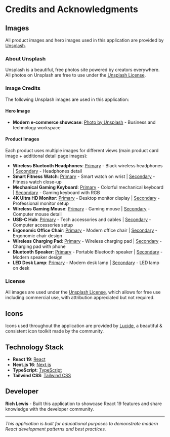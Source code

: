# Credits and Acknowledgments

## Images

All product images and hero images used in this application are provided by [Unsplash](https://unsplash.com).

### About Unsplash

Unsplash is a beautiful, free photos site powered by creators everywhere. All photos on Unsplash are free to use under the [Unsplash License](https://unsplash.com/license).

### Image Credits

The following Unsplash images are used in this application:

#### Hero Image

- **Modern e-commerce showcase**: [Photo by Unsplash](https://unsplash.com/photos/photo-1460925895917-afdab827c52f) - Business and technology workspace

#### Product Images

Each product uses multiple images for different views (main product card image + additional detail page images):

- **Wireless Bluetooth Headphones**: [Primary](https://unsplash.com/photos/photo-1505740420928-5e560c06d30e) - Black wireless headphones | [Secondary](https://unsplash.com/photos/photo-1741770067276-a10e15ff5197) - Headphones detail
- **Smart Fitness Watch**: [Primary](https://unsplash.com/photos/photo-1523275335684-37898b6baf30) - Smart watch on wrist | [Secondary](https://unsplash.com/photos/photo-1579586337278-3befd40fd17a) - Fitness watch close-up
- **Mechanical Gaming Keyboard**: [Primary](https://unsplash.com/photos/photo-1656711081969-9d16ebc2d210) - Colorful mechanical keyboard | [Secondary](https://unsplash.com/photos/photo-1595225476474-87563907a212) - Gaming keyboard with RGB
- **4K Ultra HD Monitor**: [Primary](https://images.unsplash.com/photo-1547658718-1cdaa0852790?w=800&h=800&fit=crop&crop=center) - Desktop monitor display | [Secondary](https://images.unsplash.com/photo-1757774636742-0a5dc7e5c07a?w=800&h=800&fit=crop&crop=center) - Professional monitor setup
- **Wireless Gaming Mouse**: [Primary](https://unsplash.com/photos/photo-1625750188088-f6cd6756349c) - Gaming mouse | [Secondary](https://unsplash.com/photos/photo-1563297007-0686b7003af7) - Computer mouse detail
- **USB-C Hub**: [Primary](https://unsplash.com/photos/photo-1616578273461-3a99ce422de6) - Tech accessories and cables | [Secondary](https://unsplash.com/photos/photo-1760376789478-c1023d2dc007) - Computer accessories setup
- **Ergonomic Office Chair**: [Primary](https://unsplash.com/photos/photo-1580480055273-228ff5388ef8) - Modern office chair | [Secondary](https://unsplash.com/photos/photo-1592078615290-033ee584e267) - Ergonomic chair design
- **Wireless Charging Pad**: [Primary](https://unsplash.com/photos/photo-1591290619618-904f6dd935e3) - Wireless charging pad | [Secondary](https://unsplash.com/photos/photo-1568246387285-527f42cd0833) - Charging pad with phone
- **Bluetooth Speaker**: [Primary](https://unsplash.com/photos/photo-1608043152269-423dbba4e7e1) - Portable Bluetooth speaker | [Secondary](https://unsplash.com/photos/photo-1589256469067-ea99122bbdc4) - Modern speaker design
- **LED Desk Lamp**: [Primary](https://unsplash.com/photos/photo-1708513427809-728a7913fc9f) - Modern desk lamp | [Secondary](https://unsplash.com/photos/photo-1623678624314-c3efb63fb2d2) - LED lamp on desk

### License

All images are used under the [Unsplash License](https://unsplash.com/license), which allows for free use including commercial use, with attribution appreciated but not required.

## Icons

Icons used throughout the application are provided by [Lucide](https://lucide.dev/), a beautiful & consistent icon toolkit made by the community.

## Technology Stack

- **React 19**: [React](https://react.dev/)
- **Next.js 16**: [Next.js](https://nextjs.org/)
- **TypeScript**: [TypeScript](https://www.typescriptlang.org/)
- **Tailwind CSS**: [Tailwind CSS](https://tailwindcss.com/)

## Developer

**Rich Lewis** - Built this application to showcase React 19 features and share knowledge with the developer community.

---

_This application is built for educational purposes to demonstrate modern React development patterns and best practices._
